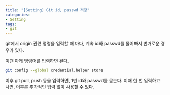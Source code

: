 ```yaml
---
title: "[Setting] Git id, passwd 저장"
categories:
- Setting
tags:
- git
---
```


git에서 origin 관련 명령을 입력할 때 마다, 계속 id와 passwd를 물어봐서 번거로운 경우가 있다.

이땐 아래 명령어를 입력하면 된다.

```bash
git config --global credential.helper store
```

이후 git pull, push 등을 입력하면, 1번 id와 passwd를 묻는다. 이때 한 번 입력하고 나면, 이후론 추가적인 입력 없이 사용할 수 있다.